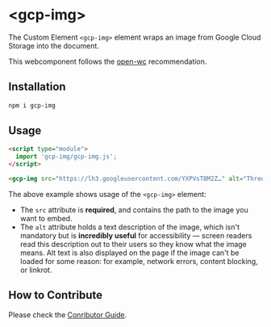 # \<gcp-img>

The Custom Element `<gcp-img>` element wraps an image from Google Cloud Storage into the document.

This webcomponent follows the [open-wc](https://github.com/open-wc/open-wc) recommendation.

## Installation
```bash
npm i gcp-img
```

## Usage
```html
<script type="module">
  import 'gcp-img/gcp-img.js';
</script>

<gcp-img src="https://lh3.googleusercontent.com/YXPVsT8M2Z…" alt="Three people sitting on a lawn and blowing bubbles."></gcp-img>
```

The above example shows usage of the `<gcp-img>` element:

- The `src` attribute is **required**, and contains the path to the image you want to embed.
- The `alt` attribute holds a text description of the image, which isn't mandatory but is **incredibly useful** for accessibility — screen readers read this description out to their users so they know what the image means. Alt text is also displayed on the page if the image can't be loaded for some reason: for example, network errors, content blocking, or linkrot.

## How to Contribute

Please check the [Conributor Guide](/.github/CONTRIBUTING.md).